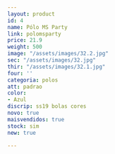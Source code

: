 ```yaml
---
layout: product
id: 4
name: Pólo MS Party
link: polomsparty
price: 21.9
weight: 500
image: "/assets/images/32.2.jpg"
sec: "/assets/images/32.jpg"
thir: "/assets/images/32.1.jpg"
four: ''
categoria: polos
att: padrao
color:
- Azul
discrip: ss19 bolas cores
novo: true
maisvendidos: true
stock: sim
new: true

---
```

